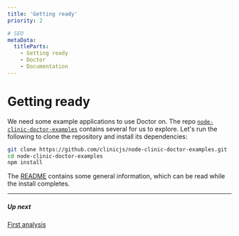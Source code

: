 ```yaml
---
title: 'Getting ready'
priority: 2

# SEO
metaData:
  titleParts:
    - Getting ready
    - Doctor
    - Documentation
---
```


# Getting ready

We need some example applications to use Doctor on. The repo
[`node-clinic-doctor-examples`](https://github.com/clinicjs/node-clinic-doctor-examples)
contains several for us to explore. Let's run the following to clone the repository
and install its dependencies:

```bash
git clone https://github.com/clinicjs/node-clinic-doctor-examples.git
cd node-clinic-doctor-examples
npm install
```

The [README](https://github.com/clinicjs/node-clinic-doctor-examples) contains some
general information, which can be read while the install completes.

---

##### Up next

[First analysis](/documentation/doctor/03-first-analysis/)
